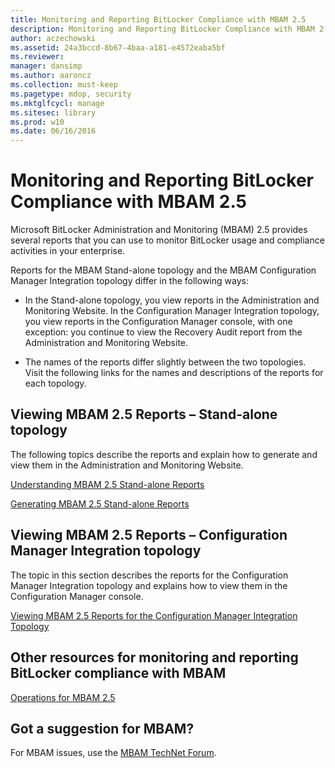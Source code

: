 ```yaml
---
title: Monitoring and Reporting BitLocker Compliance with MBAM 2.5
description: Monitoring and Reporting BitLocker Compliance with MBAM 2.5
author: aczechowski
ms.assetid: 24a3bccd-8b67-4baa-a181-e4572eaba5bf
ms.reviewer: 
manager: dansimp
ms.author: aaroncz
ms.collection: must-keep
ms.pagetype: mdop, security
ms.mktglfcycl: manage
ms.sitesec: library
ms.prod: w10
ms.date: 06/16/2016
---
```



# Monitoring and Reporting BitLocker Compliance with MBAM 2.5


Microsoft BitLocker Administration and Monitoring (MBAM) 2.5 provides several reports that you can use to monitor BitLocker usage and compliance activities in your enterprise.

Reports for the MBAM Stand-alone topology and the MBAM Configuration Manager Integration topology differ in the following ways:

-   In the Stand-alone topology, you view reports in the Administration and Monitoring Website. In the Configuration Manager Integration topology, you view reports in the Configuration Manager console, with one exception: you continue to view the Recovery Audit report from the Administration and Monitoring Website.

-   The names of the reports differ slightly between the two topologies. Visit the following links for the names and descriptions of the reports for each topology.

## <a href="" id="viewing-mbam-2-5-reports---stand-alone-topology"></a>Viewing MBAM 2.5 Reports – Stand-alone topology


The following topics describe the reports and explain how to generate and view them in the Administration and Monitoring Website.

[Understanding MBAM 2.5 Stand-alone Reports](understanding-mbam-25-stand-alone-reports.md)

[Generating MBAM 2.5 Stand-alone Reports](generating-mbam-25-stand-alone-reports.md)

## <a href="" id="viewing-mbam-2-5-reports---configuration-manager-integration-topology"></a>Viewing MBAM 2.5 Reports – Configuration Manager Integration topology


The topic in this section describes the reports for the Configuration Manager Integration topology and explains how to view them in the Configuration Manager console.

[Viewing MBAM 2.5 Reports for the Configuration Manager Integration Topology](viewing-mbam-25-reports-for-the-configuration-manager-integration-topology.md)

## Other resources for monitoring and reporting BitLocker compliance with MBAM


[Operations for MBAM 2.5](operations-for-mbam-25.md)

## Got a suggestion for MBAM?

For MBAM issues, use the [MBAM TechNet Forum](https://social.technet.microsoft.com/Forums/home?forum=mdopmbam).

 

 





